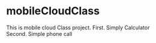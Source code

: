 # mobileCloudClass
This is mobile cloud Class project.
First. Simply Calculator<br>
Second. Simple phone call
